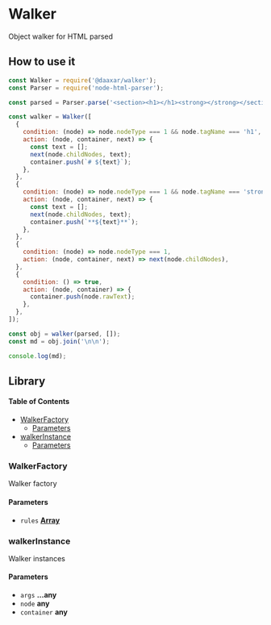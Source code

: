 # Walker

Object walker for HTML parsed

## How to use it

``` javascript
const Walker = require('@daaxar/walker');
const Parser = require('node-html-parser');

const parsed = Parser.parse('<section><h1></h1><strong></strong></section>');

const walker = Walker([
  {
    condition: (node) => node.nodeType === 1 && node.tagName === 'h1',
    action: (node, container, next) => {
      const text = [];
      next(node.childNodes, text);
      container.push(`# ${text}`);
    },
  },
  {
    condition: (node) => node.nodeType === 1 && node.tagName === 'strong',
    action: (node, container, next) => {
      const text = [];
      next(node.childNodes, text);
      container.push(`**${text}**`);
    },
  },
  {
    condition: (node) => node.nodeType === 1,
    action: (node, container, next) => next(node.childNodes),
  },
  {
    condition: () => true,
    action: (node, container) => {
      container.push(node.rawText);
    },
  },
]);

const obj = walker(parsed, []);
const md = obj.join('\n\n');

console.log(md);
```

## Library

<!-- Generated by documentation.js. Update this documentation by updating the source code. -->

#### Table of Contents

-   [WalkerFactory](#walkerfactory)
    -   [Parameters](#parameters)
-   [walkerInstance](#walkerinstance)
    -   [Parameters](#parameters-1)

### WalkerFactory

Walker factory

#### Parameters

-   `rules` **[Array](https://developer.mozilla.org/docs/Web/JavaScript/Reference/Global_Objects/Array)** 

### walkerInstance

Walker instances

#### Parameters

-   `args` **...any** 
-   `node` **any** 
-   `container` **any** 
